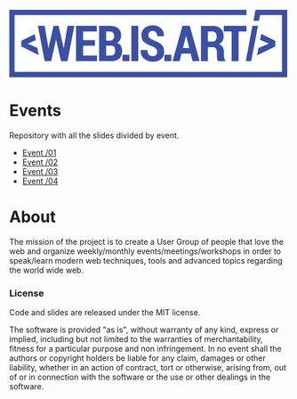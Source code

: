 [![web-is-art](https://raw.githubusercontent.com/webisart/graphics/master/webisart/Logo/logo-webisart.png)](https://www.facebook.com/webisart.user.group/)  

# Events
Repository with all the slides divided by event.

- [Event /01](https://github.com/webisart/Events/tree/master/Event01)
- [Event /02](https://github.com/webisart/Events/tree/master/Event02)
- [Event /03](https://github.com/webisart/Events/tree/master/Event03)
- [Event /04](https://github.com/webisart/Events/tree/master/Event04)

# About
The mission of the project is to create a User Group of people that love the web and organize weekly/monthly events/meetings/workshops in order to speak/learn modern web techniques, tools and advanced topics regarding the world wide web.

### License
Code and slides are released under the MIT license.

The software is provided "as is", without warranty of any kind, express or implied, including but not limited to the warranties of merchantability, fitness for a particular purpose and non infringement. In no event shall the authors or copyright holders be liable for any claim, damages or other liability, whether in an action of contract, tort or otherwise, arising from, out of or in connection with the software or the use or other dealings in the software.
